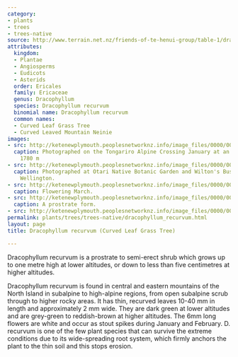 ```yaml
---
category:
- plants
- trees
- trees-native
source: http://www.terrain.net.nz/friends-of-te-henui-group/table-1/dracophyllum-recurvum-curved-leaf-grass-tree.html
attributes:
  kingdom:
  - Plantae
  - Angiosperms
  - Eudicots
  - Asterids
  order: Ericales
  family: Ericaceae
  genus: Dracophyllum
  species: Dracophyllum recurvum
  binomial name: Dracophyllum recurvum
  common names:
  - Curved Leaf Grass Tree
  - Curved Leaved Mountain Neinie
images:
- src: http://ketenewplymouth.peoplesnetworknz.info/image_files/0000/0010/2933/Dracophyllum_recurvum.jpg
  caption: Photographed on the Tongariro Alpine Crossing January at an elevation of
    1780 m
- src: http://ketenewplymouth.peoplesnetworknz.info/image_files/0000/0004/6184/Dracophyllum_recurvum-003.JPG
  caption: Photographed at Otari Native Botanic Garden and Wilton's Bush Reserve.
    Wellington.
- src: http://ketenewplymouth.peoplesnetworknz.info/image_files/0000/0005/3744/Dracophyllum_recurvum-004.JPG
  caption: Flowering March.
- src: http://ketenewplymouth.peoplesnetworknz.info/image_files/0000/0003/3994/Dracophyllum_recurvum__Curved_leaved_mountain_neinei.JPG
  caption: A prostrate form.
- src: http://ketenewplymouth.peoplesnetworknz.info/image_files/0000/0003/3999/Dracophyllum_recurvum__Curved_leaved_mountain_neinei-001.JPG
permalink: plants/trees/trees-native/dracophyllum_recurvum.html
layout: page
title: Dracophyllum recurvum (Curved Leaf Grass Tree)

---
```

Dracophyllum recurvum is a prostrate to semi-erect shrub which grows up to one metre high at lower altitudes, or down to less than five centimetres at higher altitudes.

Dracophyllum recurvum is found in central and eastern mountains of the North Island in subalpine to high-alpine regions, from open subalpine scrub through to higher rocky areas.
It has thin, recurved leaves 10-40 mm in length and approximately 2 mm wide. They are dark green at lower altitudes and are grey-green to reddish-brown at higher altitudes. The 6mm long flowers are white and occur as stout spikes during January and February.
D. recurvum is one of the few plant species that can survive the extreme conditions due to its wide-spreading root system, which firmly anchors the plant to the thin soil and this stops erosion.
